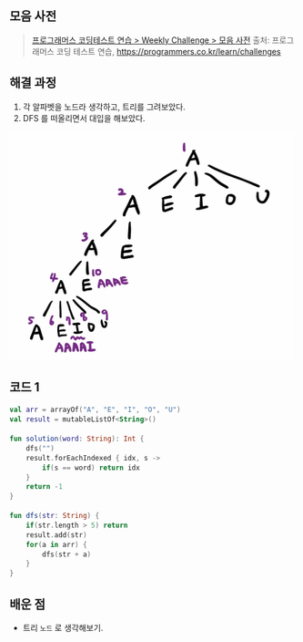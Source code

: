 ## 모음 사전

> [프로그래머스 코딩테스트 연습 > Weekly Challenge > 모음 사전](https://programmers.co.kr/learn/courses/30/lessons/84512)
> 출처: 프로그래머스 코딩 테스트 연습, https://programmers.co.kr/learn/challenges

## 해결 과정

1. 각 알파벳을 노드라 생각하고, 트리를 그려보았다.
2. DFS 를 떠올리면서 대입을 해보았다.

<img src="../res/programmers_84512.png" width="500" height="400" />

## 코드 1

```kotlin
val arr = arrayOf("A", "E", "I", "O", "U")
val result = mutableListOf<String>()

fun solution(word: String): Int {
    dfs("")
    result.forEachIndexed { idx, s ->
        if(s == word) return idx
    }
    return -1
}

fun dfs(str: String) {
    if(str.length > 5) return
    result.add(str)
    for(a in arr) {
        dfs(str + a)
    }
}
```

## 배운 점

- 트리 `노드` 로 생각해보기.
